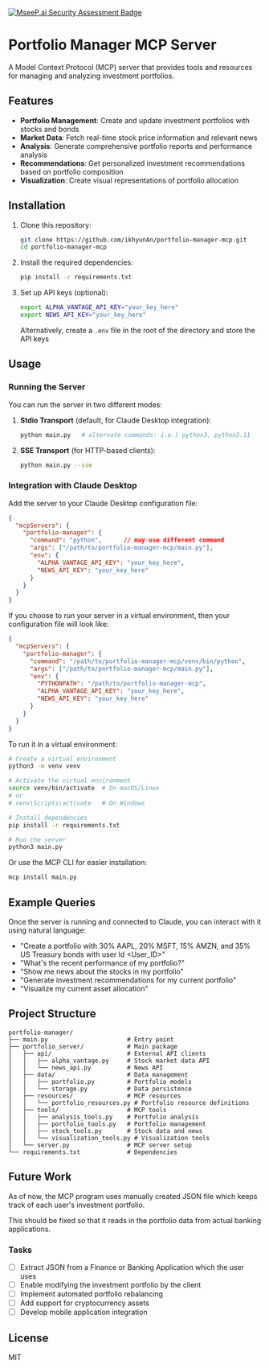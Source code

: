 [![MseeP.ai Security Assessment Badge](https://mseep.net/pr/ikhyunan-mcp-investmentportfolio-badge.png)](https://mseep.ai/app/ikhyunan-mcp-investmentportfolio)

# Portfolio Manager MCP Server

A Model Context Protocol (MCP) server that provides tools and resources for managing and analyzing investment portfolios.

## Features

- **Portfolio Management**: Create and update investment portfolios with stocks and bonds
- **Market Data**: Fetch real-time stock price information and relevant news
- **Analysis**: Generate comprehensive portfolio reports and performance analysis
- **Recommendations**: Get personalized investment recommendations based on portfolio composition
- **Visualization**: Create visual representations of portfolio allocation

## Installation

1. Clone this repository:
   ```bash
   git clone https://github.com/ikhyunAn/portfolio-manager-mcp.git
   cd portfolio-manager-mcp
   ```

2. Install the required dependencies:
   ```bash
   pip install -r requirements.txt
   ```

3. Set up API keys (optional):
   ```bash
   export ALPHA_VANTAGE_API_KEY="your_key_here"
   export NEWS_API_KEY="your_key_here"
   ```

   Alternatively, create a `.env` file in the root of the directory and store the API keys

## Usage

### Running the Server

You can run the server in two different modes:

1. **Stdio Transport** (default, for Claude Desktop integration):
   ```bash
   python main.py   # alternate commands: i.e.) python3, python3.11
   ```

2. **SSE Transport** (for HTTP-based clients):
   ```bash
   python main.py --sse
   ```

### Integration with Claude Desktop

Add the server to your Claude Desktop configuration file:

```json
{
  "mcpServers": {
    "portfolio-manager": {
      "command": "python",      // may use different command
      "args": ["/path/to/portfolio-manager-mcp/main.py"],
      "env": {
        "ALPHA_VANTAGE_API_KEY": "your_key_here",
        "NEWS_API_KEY": "your_key_here"
      }
    }
  }
}
```

If you choose to run your server in a virtual environment, then your configuration file will look like:

```json
{
  "mcpServers": {
    "portfolio-manager": {
      "command": "/path/to/portfolio-manager-mcp/venv/bin/python",
      "args": ["/path/to/portfolio-manager-mcp/main.py"],
      "env": {
        "PYTHONPATH": "/path/to/portfolio-manager-mcp",
        "ALPHA_VANTAGE_API_KEY": "your_key_here",
        "NEWS_API_KEY": "your_key_here"
      }
    }
  }
}
```

To run it in a virtual environment:

```bash
# Create a virtual environment
python3 -m venv venv

# Activate the virtual environment
source venv/bin/activate  # On macOS/Linux
# or
# venv\Scripts\activate   # On Windows

# Install dependencies
pip install -r requirements.txt

# Run the server
python3 main.py
```


Or use the MCP CLI for easier installation:

```bash
mcp install main.py
```

## Example Queries

Once the server is running and connected to Claude, you can interact with it using natural language:

- "Create a portfolio with 30% AAPL, 20% MSFT, 15% AMZN, and 35% US Treasury bonds with user Id <User_ID>"
- "What's the recent performance of my portfolio?"
- "Show me news about the stocks in my portfolio"
- "Generate investment recommendations for my current portfolio"
- "Visualize my current asset allocation"

## Project Structure

```
portfolio-manager/
├── main.py                      # Entry point
├── portfolio_server/            # Main package
│   ├── api/                     # External API clients
│   │   ├── alpha_vantage.py     # Stock market data API
│   │   └── news_api.py          # News API
│   ├── data/                    # Data management
│   │   ├── portfolio.py         # Portfolio models
│   │   └── storage.py           # Data persistence
│   ├── resources/               # MCP resources
│   │   └── portfolio_resources.py # Portfolio resource definitions
│   ├── tools/                   # MCP tools
│   │   ├── analysis_tools.py    # Portfolio analysis
│   │   ├── portfolio_tools.py   # Portfolio management
│   │   ├── stock_tools.py       # Stock data and news
│   │   └── visualization_tools.py # Visualization tools
│   └── server.py                # MCP server setup
└── requirements.txt             # Dependencies
```

## Future Work

As of now, the MCP program uses manually created JSON file which keeps track of each user's investment portfolio.

This should be fixed so that it reads in the portfolio data from actual banking applications.


### Tasks

- [ ] Extract JSON from a Finance or Banking Application which the user uses
- [ ] Enable modifying the investment portfolio by the client
- [ ] Implement automated portfolio rebalancing
- [ ] Add support for cryptocurrency assets
- [ ] Develop mobile application integration

## License

MIT
